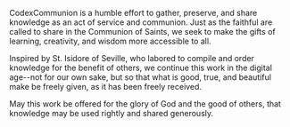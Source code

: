 CodexCommunion is a humble effort to gather, preserve, and share knowledge as an act of service and communion. Just as the faithful are called to share in the Communion of Saints, we seek to make the gifts of learning, creativity, and wisdom more accessible to all.

Inspired by St. Isidore of Seville, who labored to compile and order knowledge for the benefit of others, we continue this work in the digital age--not for our own sake, but so that what is good, true, and beautiful make be freely given, as it has been freely received.

May this work be offered for the glory of God and the good of others, that knowledge may be used rightly and shared generously.
